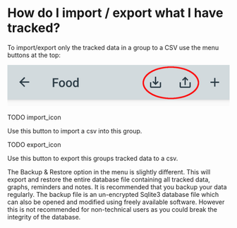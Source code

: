 # How do I import / export what I have tracked?

To import/export only the tracked data in a group to a CSV use the menu buttons at the top:

![faq_image_2_1"](images/faq_image_2_1.png)


TODO import_icon

Use this button to import a csv into this group.

TODO export_icon

Use this button to export this groups tracked data to a csv.

The Backup & Restore option in the menu is slightly different. This will export and restore the entire database file containing all tracked data, graphs, reminders and notes. It is recommended that you backup your data regularly. The backup file is an un-encrypted Sqlite3 database file which can also be opened and modified using freely available software. However this is not recommended for non-technical users as you could break the integrity of the database.
